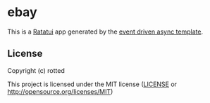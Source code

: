 # ebay

This is a [Ratatui] app generated by the [event driven async template].

[Ratatui]: https://ratatui.rs
[event driven async template]: https://github.com/ratatui/templates/tree/main/event-driven-async

## License

Copyright (c) rotted

This project is licensed under the MIT license ([LICENSE] or <http://opensource.org/licenses/MIT>)

[LICENSE]: ./LICENSE
